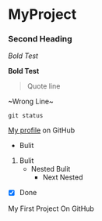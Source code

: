 # MyProject
### Second Heading
*Bold Test* 

**Bold Test**

> Quote line

~Wrong Line~

`git status`

[My profile](https://Aleena921@github.com) on GitHub

- Bulit

1. Bulit
   - Nested Bulit
     - Next Nested
   
- [x] Done

My First Project On GitHub
